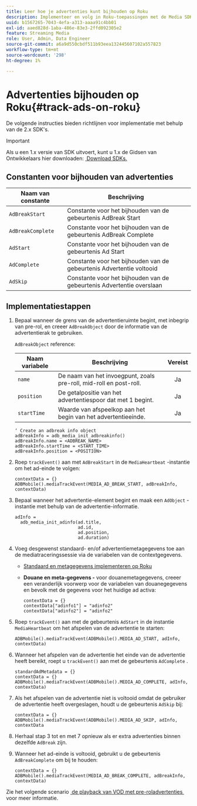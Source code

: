 ```yaml
---
title: Leer hoe je advertenties kunt bijhouden op Roku
description: Implementeer en volg in Roku-toepassingen met de Media SDK.
uuid: b1567265-7043-4efa-a313-aaaa91c4bb01
exl-id: aaed828d-1aba-486e-83e3-2ffd092305e2
feature: Streaming Media
role: User, Admin, Data Engineer
source-git-commit: a6a9d550cbdf511b93eea132445607102a557823
workflow-type: tm+mt
source-wordcount: '298'
ht-degree: 1%

---
```


# Advertenties bijhouden op Roku{#track-ads-on-roku}

De volgende instructies bieden richtlijnen voor implementatie met behulp van de 2.x SDK&#39;s.

>[!IMPORTANT]
>
>Als u een 1.x versie van SDK uitvoert, kunt u 1.x de Gidsen van Ontwikkelaars hier downloaden: [&#x200B; Download SDKs.](/help/getting-started/download-sdks.md)

## Constanten voor bijhouden van advertenties

| Naam van constante | Beschrijving   |
|---|---|
| `AdBreakStart` | Constante voor het bijhouden van de gebeurtenis AdBreak Start |
| `AdBreakComplete` | Constante voor het bijhouden van de gebeurtenis AdBreak Complete |
| `AdStart` | Constante voor het bijhouden van de gebeurtenis Ad Start |
| `AdComplete` | Constante voor het bijhouden van de gebeurtenis Advertentie voltooid |
| `AdSkip` | Constante voor het bijhouden van de gebeurtenis Advertentie overslaan |

## Implementatiestappen

1. Bepaal wanneer de grens van de advertentieruimte begint, met inbegrip van pre-rol, en creeer `AdBreakObject` door de informatie van de advertentierak te gebruiken.

   `AdBreakObject` reference:

   | Naam variabele | Beschrijving | Vereist |
   | --- | --- | :---: |
   | `name` | De naam van het invoegpunt, zoals pre-roll, mid-roll en post-roll. | Ja |
   | `position` | De getalpositie van het advertentiespoor dat met 1 begint. | Ja |
   | `startTime` | Waarde van afspeelkop aan het begin van het advertentieeinde. | Ja |

   ```
   ‘ Create an adbreak info object
   adBreakInfo = adb_media_init_adbreakinfo()
   adBreakInfo.name = <ADBREAK_NAME>
   adBreakInfo.startTime = <START_TIME>
   adBreakInfo.position = <POSITION>
   ```

1. Roep `trackEvent()` aan met `AdBreakStart` in de `MediaHeartbeat` -instantie om het ad-einde te volgen:

   ```
   contextData = {}
   ADBMobile().mediaTrackEvent(MEDIA_AD_BREAK_START, adBreakInfo, contextData)
   ```

1. Bepaal wanneer het advertentie-element begint en maak een `AdObject` -instantie met behulp van de advertentie-informatie.

   ```
   adInfo =  
     adb_media_init_adinfo(ad.title,  
                           ad.id,  
                           ad.position,  
                           ad.duration)
   ```

1. Voeg desgewenst standaard- en/of advertentiemetagegevens toe aan de mediatraceringssessie via de variabelen van de contextgegevens.

   * [Standaard en metagegevens implementeren op Roku](/help/use-cases/track-ads/impl-std-ad-metadata/impl-std-ad-metadata-roku.md)
   * **Douane en meta-gegevens -** voor douanemetagegevens, creeer een veranderlijk voorwerp voor de variabelen van douanegegevens en bevolk met de gegevens voor het huidige ad activa:

     ```
     contextData = {}
     contextData["adinfo1"] = "adinfo2"
     contextData["adinfo2"] = "adinfo2"
     ```

1. Roep `trackEvent()` aan met de gebeurtenis `AdStart` in de instantie `MediaHeartbeat` om het afspelen van de advertentie te starten:

   ```
   ADBMobile().mediaTrackEvent(ADBMobile().MEDIA_AD_START, adInfo, contextData)
   ```

1. Wanneer het afspelen van de advertentie het einde van de advertentie heeft bereikt, roept u `trackEvent()` aan met de gebeurtenis `AdComplete` .

   ```
   standardAdMetadata = {}
   contextData = {}
   ADBMobile().mediaTrackEvent(ADBMobile().MEDIA_AD_COMPLETE, adInfo, contextData)
   ```

1. Als het afspelen van de advertentie niet is voltooid omdat de gebruiker de advertentie heeft overgeslagen, houdt u de gebeurtenis `AdSkip` bij:

   ```
   contextData = {}
   ADBMobile().mediaTrackEvent(ADBMobile().MEDIA_AD_SKIP, adInfo, contextData
   ```

1. Herhaal stap 3 tot en met 7 opnieuw als er extra advertenties binnen dezelfde `AdBreak` zijn.
1. Wanneer het ad-einde is voltooid, gebruikt u de gebeurtenis `AdBreakComplete` om bij te houden:

   ```
   contextData = {}
   ADBMobile().mediaTrackEvent(MEDIA_AD_BREAK_COMPLETE, adBreakInfo, contextData)
   ```

Zie het volgende scenario [&#x200B; de playback van VOD met pre-roladvertenties &#x200B;](/help/use-cases/tracking-scenarios/vod-preroll-ads.md) voor meer informatie.
